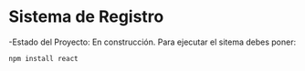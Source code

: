<h1>Sistema de Registro</h1>
-Estado del Proyecto: En construcción.
Para ejecutar el sitema debes poner:

``` npm install react ```
